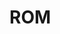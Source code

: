 <!--
 * @Author: tangdaoyong
 * @Date: 2021-02-09 10:00:49
 * @LastEditors: tangdaoyong
 * @LastEditTime: 2021-02-09 10:00:58
 * @Description: ROM
-->
# ROM